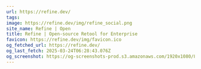 ```yaml
---
url: https://refine.dev/
tags: 
image: https://refine.dev/img/refine_social.png
site_name: Refine | Open
title: Refine | Open-source Retool for Enterprise
favicon: https://refine.dev/img/favicon.ico
og_fetched_url: https://refine.dev/
og_last_fetch: 2025-03-24T06:28:43.076Z
og_screenshot: https://og-screenshots-prod.s3.amazonaws.com/1920x1080/80/false/da6f1517cf7147b76f0c7edbef80d455d760d2adbf90a7b7eacae959db807775.jpeg
---
```

